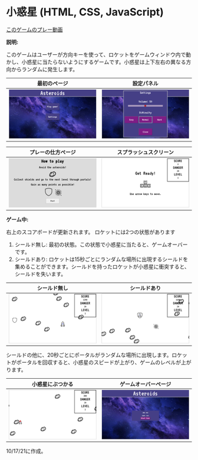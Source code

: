 # 小惑星 (HTML, CSS, JavaScript)

[このゲームのプレー動画](https://www.youtube.com/watch?v=Znd7PBQw9Hs)

**説明:**

このゲームはユーザーが方向キーを使って、ロケットをゲームウィンドウ内で動かし、小惑星に当たらないようにするゲームです。小惑星は上下左右の異なる方向からランダムに発生します。

| 最初のページ | 設定パネル |
| ------ | ------ |
|<img src="space_photos/landing.png" width="470"/>|<img src="space_photos/settings.png" width="470"/>|

| プレーの仕方ページ | スプラッシュスクリーン |
| ------ | ------ |
|<img src="space_photos/how_to_play.png" width="470"/>|<img src="space_photos/get_ready.png" width="470"/>|

**ゲーム中:**

右上のスコアボードが更新されます。 
ロケットには2つの状態があります
1. シールド無し: 最初の状態。この状態で小惑星に当たると、ゲームオーバーです。
2. シールドあり: ロケットは15秒ごとにランダムな場所に出現するシールドを集めることができます。シールドを持ったロケットが小惑星に衝突すると、シールドを失います。

| シールド無し | シールドあり |
| ------ | ------ |
|<img src="space_photos/shield_appear.png" width="470"/>|<img src="space_photos/shield_portal.png" width="470"/>|

シールドの他に、20秒ごとにポータルがランダムな場所に出現します。ロケットがポータルを回収すると、小惑星のスピードが上がり、ゲームのレベルが上がります。

| 小惑星にぶつかる | ゲームオーバーページ |
| ------ | ------ |
|<img src="space_photos/hit.png" width="470"/>|<img src="space_photos/game_over.png" width="470"/>|

10/17/21に作成。
